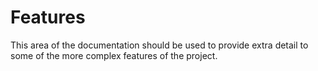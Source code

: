 # Features

This area of the documentation should be used to provide extra detail to some of the more complex features of the project.

